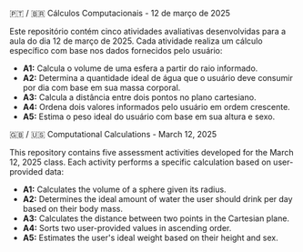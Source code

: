 🇵🇹 / 🇧🇷 Cálculos Computacionais - 12 de março de 2025

Este repositório contém cinco atividades avaliativas desenvolvidas para a aula do dia 12 de março de 2025. Cada atividade realiza um cálculo específico com base nos dados fornecidos pelo usuário:

- **A1:** Calcula o volume de uma esfera a partir do raio informado.
- **A2:** Determina a quantidade ideal de água que o usuário deve consumir por dia com base em sua massa corporal.
- **A3:** Calcula a distância entre dois pontos no plano cartesiano.
- **A4:** Ordena dois valores informados pelo usuário em ordem crescente.
- **A5:** Estima o peso ideal do usuário com base em sua altura e sexo.

🇬🇧 / 🇺🇸 Computational Calculations - March 12, 2025

This repository contains five assessment activities developed for the March 12, 2025 class. Each activity performs a specific calculation based on user-provided data:

- **A1:** Calculates the volume of a sphere given its radius.
- **A2:** Determines the ideal amount of water the user should drink per day based on their body mass.
- **A3:** Calculates the distance between two points in the Cartesian plane.
- **A4:** Sorts two user-provided values in ascending order.
- **A5:** Estimates the user's ideal weight based on their height and sex.
